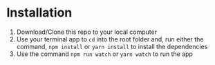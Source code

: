 # Installation

1. Download/Clone this repo to your local computer
2. Use your terminal app to `cd` into the root folder and, run either the command, `npm install` or `yarn install` to install the dependencies
3. Use the command `npm run watch` or `yarn watch` to run the app